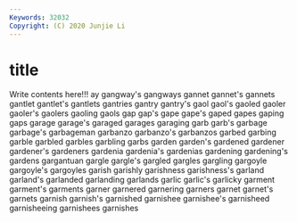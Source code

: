 ```yaml
---
Keywords: 32032
Copyright: (C) 2020 Junjie Li
---
```


# title

Write contents here!!!
ay 
gangway's 
gangways 
gannet 
gannet's 
gannets 
gantlet 
gantlet's
gantlets 
gantries 
gantry 
gantry's 
gaol 
gaol's 
gaoled 
gaoler 
gaoler's 
gaolers
gaoling 
gaols 
gap 
gap's 
gape 
gape's 
gaped 
gapes 
gaping 
gaps
garage 
garage's 
garaged 
garages 
garaging 
garb 
garb's 
garbage 
garbage's 
garbageman
garbanzo 
garbanzo's 
garbanzos 
garbed 
garbing 
garble 
garbled 
garbles 
garbling 
garbs
garden 
garden's 
gardened 
gardener 
gardener's 
gardeners 
gardenia 
gardenia's 
gardenias 
gardening
gardening's 
gardens 
gargantuan 
gargle 
gargle's 
gargled 
gargles 
gargling 
gargoyle 
gargoyle's
gargoyles 
garish 
garishly 
garishness 
garishness's 
garland 
garland's 
garlanded 
garlanding 
garlands
garlic 
garlic's 
garlicky 
garment 
garment's 
garments 
garner 
garnered 
garnering 
garners
garnet 
garnet's 
garnets 
garnish 
garnish's 
garnished 
garnishee 
garnishee's 
garnisheed 
garnisheeing
garnishees 
garnishes 
